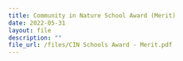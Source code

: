 ```yaml
---
title: Community in Nature School Award (Merit)
date: 2022-05-31
layout: file
description: ""
file_url: /files/CIN Schools Award - Merit.pdf
---
```

